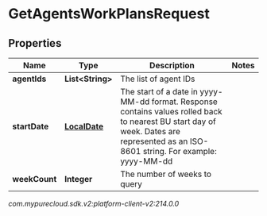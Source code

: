 # GetAgentsWorkPlansRequest


## Properties

| Name | Type | Description | Notes |
| ------------ | ------------- | ------------- | ------------- |
| **agentIds** | **List&lt;String&gt;** | The list of agent IDs |  |
| **startDate** | [**LocalDate**](LocalDate) | The start of a date in yyyy-MM-dd format. Response contains values rolled back to nearest BU start day of week. Dates are represented as an ISO-8601 string. For example: yyyy-MM-dd |  |
| **weekCount** | **Integer** | The number of weeks to query |  |




_com.mypurecloud.sdk.v2:platform-client-v2:214.0.0_
